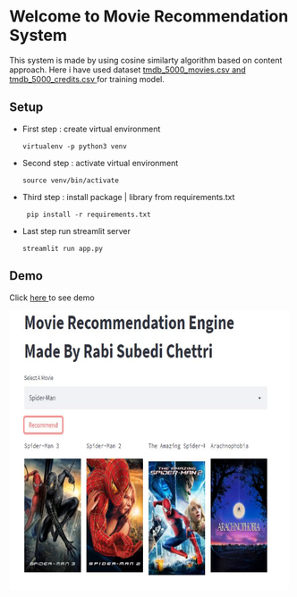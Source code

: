 # Welcome to Movie Recommendation System

This system is made by using cosine similarty algorithm based on content approach. Here i have used dataset [tmdb_5000_movies.csv and tmdb_5000_credits.csv ](https://www.kaggle.com/tmdb/tmdb-movie-metadata) for training model.

## Setup

- First step : create virtual environment

      virtualenv -p python3 venv

- Second step : activate virtual environment

      source venv/bin/activate

- Third step : install package | library from requirements.txt

       pip install -r requirements.txt

- Last step run streamlit server

      streamlit run app.py

## Demo

Click [here ](https://movierecommendation2022.herokuapp.com/) to see demo

<img src="https://github.com/rabisubedichettri/movie-recommendation/blob/main/demo.JPG" alt="demo" style="height: 500px; width:500px;"/>
